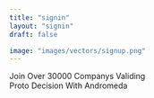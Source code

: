 ```yaml
---
title: "signin"
layout: "signin"
draft: false

image: "images/vectors/signup.png"
---
```


Join Over 30000 Companys Validing <br> Proto Decision With Andromeda
